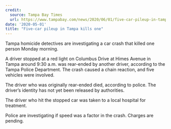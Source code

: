 ```yaml
---
credit:
  source: Tampa Bay Times
  url: https://www.tampabay.com/news/2020/06/01/five-car-pileup-in-tampa-kills-one/
date: '2020-05-01'
title: "Five-car pileup in Tampa kills one"
---
```

Tampa homicide detectives are investigating a car crash that killed one person Monday morning.

A driver stopped at a red light on Columbus Drive at Himes Avenue in Tampa around 9:30 a.m. was rear-ended by another driver, according to the Tampa Police Department. The crash caused a chain reaction, and five vehicles were involved.

The driver who was originally rear-ended died, according to police. The driver’s identity has not yet been released by authorities.

The driver who hit the stopped car was taken to a local hospital for treatment.

Police are investigating if speed was a factor in the crash. Charges are pending.
